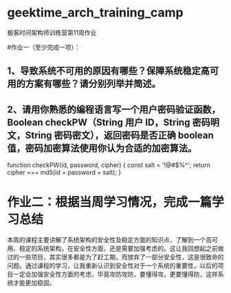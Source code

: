 # geektime_arch_training_camp
极客时间架构师训练营第11周作业

#作业一（至少完成一项）：
## 1、导致系统不可用的原因有哪些？保障系统稳定高可用的方案有哪些？请分别列举并简述。
## 2、请用你熟悉的编程语言写一个用户密码验证函数，Boolean checkPW（String 用户 ID，String 密码明文，String 密码密文），返回密码是否正确 boolean 值，密码加密算法使用你认为合适的加密算法。
function checkPW(id, password, cipher)
{
    const salt = '!@#$%^';
    return cipher === md5(id + password + salt);
}

# 作业二：根据当周学习情况，完成一篇学习总结
本周的课程主要讲解了系统架构的安全性及稳定方面的知识点，了解到一个高可用、稳定的系统架构，在安全性方面，还是需要加强考虑的。这让我回想起之前做过的一些项目，其实很多都是为了赶工期，而放弃了一部分安全性，这是很致命的问题。通过课程的学习，让我重新认识到安全性对于一个系统的重要性，以后的项目一定会加强安全性方面的考虑，毕竟攻防攻防，要懂得攻，更要懂得防，这样系统才能更加稳固。
